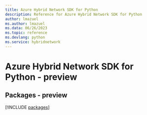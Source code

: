 ```yaml
---
title: Azure Hybrid Network SDK for Python
description: Reference for Azure Hybrid Network SDK for Python
author: lmazuel
ms.author: lmazuel
ms.data: 06/26/2023
ms.topic: reference
ms.devlang: python
ms.service: hybridnetwork
---
```

# Azure Hybrid Network SDK for Python - preview
## Packages - preview
[!INCLUDE [packages](hybrid-network-index.md)]